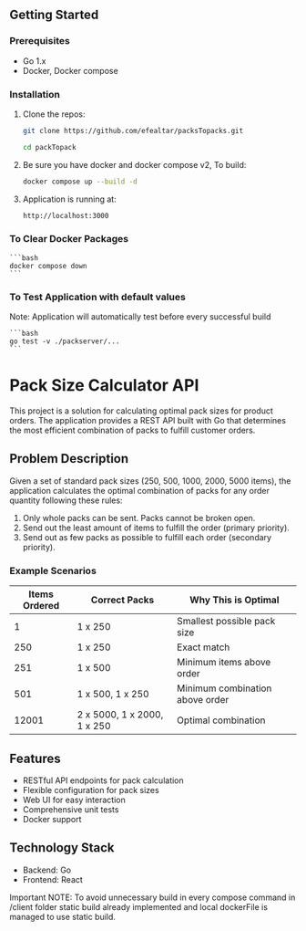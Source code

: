 ## Getting Started

### Prerequisites

- Go 1.x
- Docker, Docker compose

### Installation

1. Clone the repos:

   ```bash
   git clone https://github.com/efealtar/packsTopacks.git
   ```

   ```bash
   cd packTopack
   ```

2. Be sure you have docker and docker compose v2, To build:

   ```bash
   docker compose up --build -d
   ```

3. Application is running at:
   ```bash
   http://localhost:3000
   ```

### To Clear Docker Packages

    ```bash
    docker compose down
    ```

### To Test Application with default values

Note: Application will automatically test before every successful build

    ```bash
    go test -v ./packserver/...
    ```

# Pack Size Calculator API

This project is a solution for calculating optimal pack sizes for product orders. The application provides a REST API built with Go that determines the most efficient combination of packs to fulfill customer orders.

## Problem Description

Given a set of standard pack sizes (250, 500, 1000, 2000, 5000 items), the application calculates the optimal combination of packs for any order quantity following these rules:

1. Only whole packs can be sent. Packs cannot be broken open.
2. Send out the least amount of items to fulfill the order (primary priority).
3. Send out as few packs as possible to fulfill each order (secondary priority).

### Example Scenarios

| Items Ordered | Correct Packs               | Why This is Optimal             |
| ------------- | --------------------------- | ------------------------------- |
| 1             | 1 x 250                     | Smallest possible pack size     |
| 250           | 1 x 250                     | Exact match                     |
| 251           | 1 x 500                     | Minimum items above order       |
| 501           | 1 x 500, 1 x 250            | Minimum combination above order |
| 12001         | 2 x 5000, 1 x 2000, 1 x 250 | Optimal combination             |

## Features

- RESTful API endpoints for pack calculation
- Flexible configuration for pack sizes
- Web UI for easy interaction
- Comprehensive unit tests
- Docker support

## Technology Stack

- Backend: Go
- Frontend: React

Important NOTE: To avoid unnecessary build in every compose command in /client folder static build already implemented and local dockerFile is managed to use static build.
